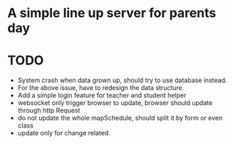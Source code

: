 # A simple line up server for parents day

# TODO
- System crash when data grown up, should try to use database instead.
- For the above issue, have to redesign the data structure.
- Add a simple login feature for teacher and student helper
- websocket only trigger browser to update, browser should update through http Request
- do not update the whole mapSchedule, should split it by form or even class
- update only for change related.
